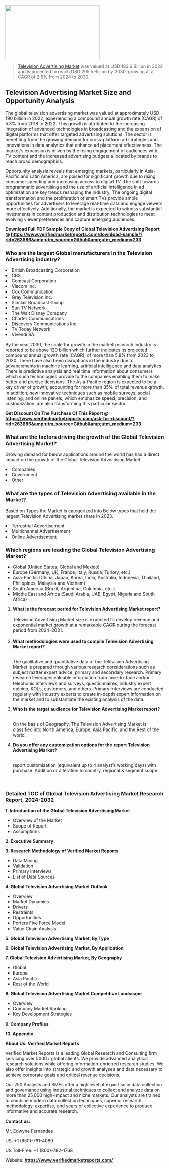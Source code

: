 <img src="https://ffe5etoiles.com/wp-content/uploads/2024/12/MST1-300x171.png" alt="" width="300" height="171" class="alignnone size-medium wp-image-20088" /><blockquote><p><p><a href="https://www.verifiedmarketreports.com/download-sample/?rid=263686&utm_source=Github&utm_medium=233" target="_blank">Television Advertising Market</a> was valued at USD 183.6 Billion in 2022 and is projected to reach USD 205.5 Billion by 2030, growing at a CAGR of 2.5% from 2024 to 2030.</p></blockquote><p><h2>Television Advertising Market Size and Opportunity Analysis</h2><p>The global television advertising market was valued at approximately USD 190 billion in 2022, experiencing a compound annual growth rate (CAGR) of 5.3% from 2018 to 2022. This growth is attributed to the increasing integration of advanced technologies in broadcasting and the expansion of digital platforms that offer targeted advertising solutions. The sector is benefiting from the growing demand for cross-platform ad strategies and innovations in data analytics that enhance ad placement effectiveness. The market's expansion is driven by the rising engagement of audiences with TV content and the increased advertising budgets allocated by brands to reach broad demographics.</p><p>Opportunity analysis reveals that emerging markets, particularly in Asia-Pacific and Latin America, are poised for significant growth due to rising consumer spending and increasing access to digital TV. The shift towards programmatic advertising and the use of artificial intelligence in ad optimization are key trends reshaping the industry. The ongoing digital transformation and the proliferation of smart TVs provide ample opportunities for advertisers to leverage real-time data and engage viewers more effectively. Additionally, the market is expected to witness substantial investments in content production and distribution technologies to meet evolving viewer preferences and capture emerging audiences.</p></p><p class=""><strong>Download Full PDF Sample Copy of Global Television Advertising Report @ <a href="https://www.verifiedmarketreports.com/download-sample/?rid=263686&amp;utm_source=Github&amp;utm_medium=233" target="_blank">https://www.verifiedmarketreports.com/download-sample/?rid=263686&amp;utm_source=Github&amp;utm_medium=233</a></strong></p><h3 id="" class="">Who are the largest Global manufacturers in the Television Advertising industry?</h3><p><li>British Broadcasting Corporation</li><li> CBS</li><li> Comcast Corporation</li><li> Viacom Inc.</li><li> Cox Communication</li><li> Gray Television Inc.</li><li> Sinclair Broadcast Group</li><li> Sun TV Network</li><li> The Walt Disney Company</li><li> Charter Communications</li><li> Discovery Communications Inc.</li><li> TV Today Network</li><li> Vivendi SA.</li></p><div class=""><div class="" dir="" data-message-author-role="" data-message-id="" data-message-model-slug=""><div class=""><div class=""><div class=""><div class="" dir="" data-message-author-role="" data-message-id="" data-message-model-slug=""><div class=""><div class=""><p>By the year 2030, the scale for growth in the market research industry is reported to be above 120 billion which further indicates its projected compound annual growth rate (CAGR), of more than 5.8% from 2023 to 2030. There have also been disruptions in the industry due to advancements in machine learning, artificial intelligence and data analytics There is predictive analysis and real time information about consumers which such technologies provide to the companies enabling them to make better and precise decisions. The Asia-Pacific region is expected to be a key driver of growth, accounting for more than 35% of total revenue growth. In addition, new innovative techniques such as mobile surveys, social listening, and online panels, which emphasize speed, precision, and customization, are also transforming this particular sector.</p><p><strong>Get Discount On The Purchase Of This Report @&nbsp; <a href="https://www.verifiedmarketreports.com/ask-for-discount/?rid=263686&amp;utm_source=Github&amp;utm_medium=233" target="_blank">https://www.verifiedmarketreports.com/ask-for-discount/?rid=263686&amp;utm_source=Github&amp;utm_medium=233</a></strong></p></div></div></div></div></div></div></div></div><h3 id="" class="">What are the factors driving the growth of the Global Television Advertising Market?</h3><p id="" class="">Growing demand for below applications around the world has had a direct impact on the growth of the Global Television Advertising Market</p><p id="" class=""><li>Companies</li><li> Government</li><li> Other</li></p><h3 id="" class="">What are the types of Television Advertising available in the Market?</h3><p id="" class="">Based on Types the Market is categorized into Below types that held the largest Television Advertising market share In 2023.</p><p id="" class=""><li>Terrestrial Advertisement</li><li> Multichannel Advertisement</li><li> Online Advertisement</li></p><h3 id="" class="">Which regions are leading the Global Television Advertising Market?</h3><ul><li>Global (United States, Global and Mexico)</li><li>Europe (Germany, UK, France, Italy, Russia, Turkey, etc.)</li><li>Asia-Pacific (China, Japan, Korea, India, Australia, Indonesia, Thailand, Philippines, Malaysia and Vietnam)</li><li>South America (Brazil, Argentina, Columbia, etc.)</li><li>Middle East and Africa (Saudi Arabia, UAE, Egypt, Nigeria and South Africa)</li></ul><p><ol><li><strong>What is the forecast period for Television Advertising Market report?<br /></strong><br /><span data-sheets-root="1" data-sheets-value="{&quot;1&quot;:2,&quot;2&quot;:&quot;XXXX size is expected to develop revenue and exponential market growth at a remarkable CAGR during the forecast period from 2024&ndash;2030.&quot;}" data-sheets-userformat="{&quot;2&quot;:12674,&quot;4&quot;:{&quot;1&quot;:2,&quot;2&quot;:16776960},&quot;10&quot;:2,&quot;11&quot;:0,&quot;15&quot;:&quot;Arial&quot;,&quot;16&quot;:12}">Television Advertising Market size is expected to develop revenue and exponential market growth at a remarkable CAGR during the forecast period from 2024&ndash;2031.</span><br /><br /></li><li><strong>What methodologies were used to compile Television Advertising Market report?<br /><br /></strong><p>The qualitative and quantitative data of the&nbsp;Television Advertising Market is prepared through various research considerations such as subject matter expert advice, primary and secondary research. Primary research leverages valuable information from face-to-face and/or telephonic interviews and surveys, questionnaires, industry expert opinion, KOLs, customers, and others. Primary interviews are conducted regularly with industry experts to create in-depth expert information on the market and to substantiate the existing analysis of the data.&nbsp;</p></li><li><strong>Who is the target audience for Television Advertising Market report?<br /><br /></strong><p>On the basis of Geography, The&nbsp;Television Advertising Market is classified into North America, Europe, Asia Pacific, and the Rest of the world.</p></li><li><strong>Do you offer any customization options for the report Television Advertising Market?<br /><br /></strong><p>report customization (equivalent up to 4 analyst&rsquo;s working days) with purchase. Addition or alteration to country, regional &amp; segment scope</p><p>&nbsp;</p></li></ol></p><h3 id="" class="">Detailed TOC of Global Television Advertising Market Research Report, 2024-2032</h3><p id="" class=""><strong>1. Introduction of the Global Television Advertising Market</strong></p><ul><li>Overview of the Market</li><li>Scope of Report</li><li>Assumptions</li></ul><p id="" class=""><strong>2. Executive Summary</strong></p><p id="" class=""><strong>3. Research Methodology of&nbsp;Verified Market Reports</strong></p><ul><li>Data Mining</li><li>Validation</li><li>Primary Interviews</li><li>List of Data Sources</li></ul><p id="" class=""><strong>4. Global Television Advertising Market Outlook</strong></p><ul><li>Overview</li><li>Market Dynamics</li><li>Drivers</li><li>Restraints</li><li>Opportunities</li><li>Porters Five Force Model</li><li>Value Chain Analysis</li></ul><p id="" class=""><strong>5. Global Television Advertising Market, By&nbsp;Type</strong></p><p id="" class=""><strong>6. Global Television Advertising Market, By Application</strong></p><p id="" class=""><strong>7. Global Television Advertising Market, By Geography</strong></p><ul><li>Global</li><li>Europe</li><li>Asia Pacific</li><li>Rest of the World</li></ul><p id="" class=""><strong>8. Global Television Advertising Market Competitive Landscape</strong></p><ul><li>Overview</li><li>Company Market Ranking</li><li>Key Development Strategies</li></ul><p id="" class=""><strong>9. Company Profiles</strong></p><p id="" class=""><strong>10. Appendix</strong></p><p id="" class=""><strong>About Us: Verified Market Reports</strong></p><p id="" class="">Verified Market Reports is a leading Global Research and Consulting firm servicing over 5000+ global clients. We provide advanced analytical research solutions while offering information-enriched research studies. We also offer insights into strategic and growth analyses and data necessary to achieve corporate goals and critical revenue decisions.</p><p id="" class="">Our 250 Analysts and SMEs offer a high level of expertise in data collection and governance using industrial techniques to collect and analyze data on more than 25,000 high-impact and niche markets. Our analysts are trained to combine modern data collection techniques, superior research methodology, expertise, and years of collective experience to produce informative and accurate research.</p><p id="" class=""><strong>Contact us:</strong></p><p id="" class="">Mr. Edwyne Fernandes</p><p id="" class="">US: +1 (650)-781-4080</p><p id="" class="">US Toll-Free: +1 (800)-782-1768</p><p id="" class="">Website: <a target="" data-test-app-aware-link=""><strong>https://www.verifiedmarketreports.com/</strong></a></p>
